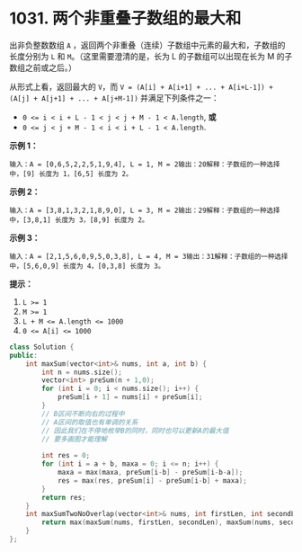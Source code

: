 # 1031. 两个非重叠子数组的最大和



出非负整数数组 `A` ，返回两个非重叠（连续）子数组中元素的最大和，子数组的长度分别为 `L` 和 `M`。（这里需要澄清的是，长为 L 的子数组可以出现在长为 M 的子数组之前或之后。）

从形式上看，返回最大的 `V`，而 `V = (A[i] + A[i+1] + ... + A[i+L-1]) + (A[j] + A[j+1] + ... + A[j+M-1])` 并满足下列条件之一：

* `0 <= i < i + L - 1 < j < j + M - 1 < A.length`, **或**
* `0 <= j < j + M - 1 < i < i + L - 1 < A.length`.

**示例 1：**

```
输入：A = [0,6,5,2,2,5,1,9,4], L = 1, M = 2输出：20解释：子数组的一种选择中，[9] 长度为 1，[6,5] 长度为 2。
```

**示例 2：**

```
输入：A = [3,8,1,3,2,1,8,9,0], L = 3, M = 2输出：29解释：子数组的一种选择中，[3,8,1] 长度为 3，[8,9] 长度为 2。
```

**示例 3：**

```
输入：A = [2,1,5,6,0,9,5,0,3,8], L = 4, M = 3输出：31解释：子数组的一种选择中，[5,6,0,9] 长度为 4，[0,3,8] 长度为 3。
```

**提示：**

1. `L >= 1`
2. `M >= 1`
3. `L + M <= A.length <= 1000`
4. `0 <= A[i] <= 1000`

```cpp
class Solution {
public:
    int maxSum(vector<int>& nums, int a, int b) {
        int n = nums.size();
        vector<int> preSum(n + 1,0);
        for (int i = 0; i < nums.size(); i++) {
            preSum[i + 1] = nums[i] + preSum[i];
        }
        // B区间不断向右的过程中
        // A区间的取值也有单调的关系
        // 因此我们在不停地枚举B的同时，同时也可以更新A的最大值
        // 要多画图才能理解
     
        int res = 0;
        for (int i = a + b, maxa = 0; i <= n; i++) {
            maxa = max(maxa, preSum[i-b] - preSum[i-b-a]);
            res = max(res, preSum[i] - preSum[i-b] + maxa);
        }
        return res;
    }
    int maxSumTwoNoOverlap(vector<int>& nums, int firstLen, int secondLen) {
        return max(maxSum(nums, firstLen, secondLen), maxSum(nums, secondLen, firstLen));
    }
};
```
